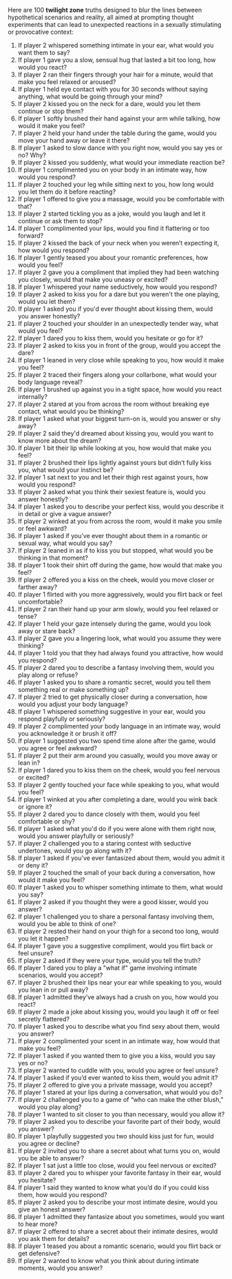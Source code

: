 Here are 100 **twilight zone** truths designed to blur the lines between hypothetical scenarios and reality, all aimed at prompting thought experiments that can lead to unexpected reactions in a sexually stimulating or provocative context:

1. If player 2 whispered something intimate in your ear, what would you want them to say?
2. If player 1 gave you a slow, sensual hug that lasted a bit too long, how would you react?
3. If player 2 ran their fingers through your hair for a minute, would that make you feel relaxed or aroused?
4. If player 1 held eye contact with you for 30 seconds without saying anything, what would be going through your mind?
5. If player 2 kissed you on the neck for a dare, would you let them continue or stop them?
6. If player 1 softly brushed their hand against your arm while talking, how would it make you feel?
7. If player 2 held your hand under the table during the game, would you move your hand away or leave it there?
8. If player 1 asked to slow dance with you right now, would you say yes or no? Why?
9. If player 2 kissed you suddenly, what would your immediate reaction be?
10. If player 1 complimented you on your body in an intimate way, how would you respond?
11. If player 2 touched your leg while sitting next to you, how long would you let them do it before reacting?
12. If player 1 offered to give you a massage, would you be comfortable with that?
13. If player 2 started tickling you as a joke, would you laugh and let it continue or ask them to stop?
14. If player 1 complimented your lips, would you find it flattering or too forward?
15. If player 2 kissed the back of your neck when you weren’t expecting it, how would you respond?
16. If player 1 gently teased you about your romantic preferences, how would you feel?
17. If player 2 gave you a compliment that implied they had been watching you closely, would that make you uneasy or excited?
18. If player 1 whispered your name seductively, how would you respond?
19. If player 2 asked to kiss you for a dare but you weren't the one playing, would you let them?
20. If player 1 asked you if you'd ever thought about kissing them, would you answer honestly?
21. If player 2 touched your shoulder in an unexpectedly tender way, what would you feel?
22. If player 1 dared you to kiss them, would you hesitate or go for it?
23. If player 2 asked to kiss you in front of the group, would you accept the dare?
24. If player 1 leaned in very close while speaking to you, how would it make you feel?
25. If player 2 traced their fingers along your collarbone, what would your body language reveal?
26. If player 1 brushed up against you in a tight space, how would you react internally?
27. If player 2 stared at you from across the room without breaking eye contact, what would you be thinking?
28. If player 1 asked what your biggest turn-on is, would you answer or shy away?
29. If player 2 said they'd dreamed about kissing you, would you want to know more about the dream?
30. If player 1 bit their lip while looking at you, how would that make you feel?
31. If player 2 brushed their lips lightly against yours but didn’t fully kiss you, what would your instinct be?
32. If player 1 sat next to you and let their thigh rest against yours, how would you respond?
33. If player 2 asked what you think their sexiest feature is, would you answer honestly?
34. If player 1 asked you to describe your perfect kiss, would you describe it in detail or give a vague answer?
35. If player 2 winked at you from across the room, would it make you smile or feel awkward?
36. If player 1 asked if you’ve ever thought about them in a romantic or sexual way, what would you say?
37. If player 2 leaned in as if to kiss you but stopped, what would you be thinking in that moment?
38. If player 1 took their shirt off during the game, how would that make you feel?
39. If player 2 offered you a kiss on the cheek, would you move closer or farther away?
40. If player 1 flirted with you more aggressively, would you flirt back or feel uncomfortable?
41. If player 2 ran their hand up your arm slowly, would you feel relaxed or tense?
42. If player 1 held your gaze intensely during the game, would you look away or stare back?
43. If player 2 gave you a lingering look, what would you assume they were thinking?
44. If player 1 told you that they had always found you attractive, how would you respond?
45. If player 2 dared you to describe a fantasy involving them, would you play along or refuse?
46. If player 1 asked you to share a romantic secret, would you tell them something real or make something up?
47. If player 2 tried to get physically closer during a conversation, how would you adjust your body language?
48. If player 1 whispered something suggestive in your ear, would you respond playfully or seriously?
49. If player 2 complimented your body language in an intimate way, would you acknowledge it or brush it off?
50. If player 1 suggested you two spend time alone after the game, would you agree or feel awkward?
51. If player 2 put their arm around you casually, would you move away or lean in?
52. If player 1 dared you to kiss them on the cheek, would you feel nervous or excited?
53. If player 2 gently touched your face while speaking to you, what would you feel?
54. If player 1 winked at you after completing a dare, would you wink back or ignore it?
55. If player 2 dared you to dance closely with them, would you feel comfortable or shy?
56. If player 1 asked what you'd do if you were alone with them right now, would you answer playfully or seriously?
57. If player 2 challenged you to a staring contest with seductive undertones, would you go along with it?
58. If player 1 asked if you've ever fantasized about them, would you admit it or deny it?
59. If player 2 touched the small of your back during a conversation, how would it make you feel?
60. If player 1 asked you to whisper something intimate to them, what would you say?
61. If player 2 asked if you thought they were a good kisser, would you answer?
62. If player 1 challenged you to share a personal fantasy involving them, would you be able to think of one?
63. If player 2 rested their hand on your thigh for a second too long, would you let it happen?
64. If player 1 gave you a suggestive compliment, would you flirt back or feel unsure?
65. If player 2 asked if they were your type, would you tell the truth?
66. If player 1 dared you to play a "what if" game involving intimate scenarios, would you accept?
67. If player 2 brushed their lips near your ear while speaking to you, would you lean in or pull away?
68. If player 1 admitted they’ve always had a crush on you, how would you react?
69. If player 2 made a joke about kissing you, would you laugh it off or feel secretly flattered?
70. If player 1 asked you to describe what you find sexy about them, would you answer?
71. If player 2 complimented your scent in an intimate way, how would that make you feel?
72. If player 1 asked if you wanted them to give you a kiss, would you say yes or no?
73. If player 2 wanted to cuddle with you, would you agree or feel unsure?
74. If player 1 asked if you’d ever wanted to kiss them, would you admit it?
75. If player 2 offered to give you a private massage, would you accept?
76. If player 1 stared at your lips during a conversation, what would you do?
77. If player 2 challenged you to a game of “who can make the other blush,” would you play along?
78. If player 1 wanted to sit closer to you than necessary, would you allow it?
79. If player 2 asked you to describe your favorite part of their body, would you answer?
80. If player 1 playfully suggested you two should kiss just for fun, would you agree or decline?
81. If player 2 invited you to share a secret about what turns you on, would you be able to answer?
82. If player 1 sat just a little too close, would you feel nervous or excited?
83. If player 2 dared you to whisper your favorite fantasy in their ear, would you hesitate?
84. If player 1 said they wanted to know what you’d do if you could kiss them, how would you respond?
85. If player 2 asked you to describe your most intimate desire, would you give an honest answer?
86. If player 1 admitted they fantasize about you sometimes, would you want to hear more?
87. If player 2 offered to share a secret about their intimate desires, would you ask them for details?
88. If player 1 teased you about a romantic scenario, would you flirt back or get defensive?
89. If player 2 wanted to know what you think about during intimate moments, would you answer?
